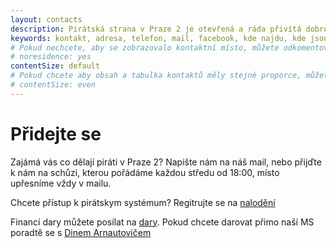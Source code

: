 ```yaml
---
layout: contacts
description: Pirátská strana v Praze 2 je otevřená a ráda přivítá dobrovolníky a odpoví na dotazy kritiků.
keywords: kontakt, adresa, telefon, mail, facebook, kde najdu, kde jsou
# Pokud nechcete, aby se zobrazovalo kontaktní místo, můžete odkomentovat následující řádek:
# noresidence: yes
contentSize: default
# Pokud chcete aby obsah a tabulka kontaktů měly stejné proporce, můžete použít:
# contentSize: even
---
```


<div class="o-section-header o-section-header--indented">
  <h1 class="t-h2-alt">Přidejte se</h1>
</div>

Zajámá vás co dělají piráti v Praze 2? Napište nám na náš mail, nebo přijďte k nám
na schůzi, kterou pořádáme každou středu od 18:00, místo upřesníme vždy v mailu. 

Chcete přístup k pirátskym systémum? Regitrujte se na [nalodění](https://nalodeni.pirati.cz) 

Financí dary můžete posílat na [dary](https://dary.pirati.cz).
Pokud chcete darovat přimo naší MS poradtě se s [Dinem Arnautovičem](https://praha2.pirati.cz/lide/dino-arnautovic)


